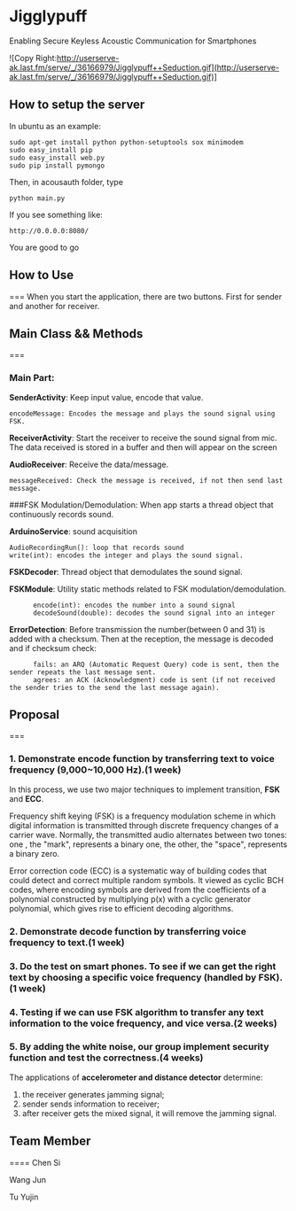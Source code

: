 # Jigglypuff
Enabling Secure Keyless Acoustic Communication for Smartphones

![Copy Right:http://userserve-ak.last.fm/serve/_/36166979/Jigglypuff++Seduction.gif](http://userserve-ak.last.fm/serve/_/36166979/Jigglypuff++Seduction.gif)]


## How to setup the server
In ubuntu as an example:

	sudo apt-get install python python-setuptools sox minimodem
	sudo easy_install pip
	sudo easy_install web.py
	sudo pip install pymongo

Then, in acousauth folder, type
	
	python main.py

If you see something like:

	http://0.0.0.0:8080/
	
You are good to go


## How to Use
===
When you start the application, there are two buttons. First for sender and another for receiver.


## Main Class && Methods
===

### Main Part:

**SenderActivity**: Keep input value, encode that value.

	encodeMessage: Encodes the message and plays the sound signal using FSK. 

**ReceiverActivity**: Start the receiver to receive the sound signal from mic.  The data received is stored in a buffer and then will appear on the screen

**AudioReceiver**: Receive the data/message.

	messageReceived: Check the message is received, if not then send last message.

###FSK Modulation/Demodulation:
When app starts a thread object that continuously records sound.

**ArduinoService**: sound acquisition

	AudioRecordingRun(): loop that records sound
    write(int): encodes the integer and plays the sound signal.

**FSKDecoder**: Thread object that demodulates the sound signal.

**FSKModule**: Utility static methods related to FSK modulation/demodulation.

          encode(int): encodes the number into a sound signal
          decodeSound(double): decodes the sound signal into an integer
**ErrorDetection**: Before transmission the number(between 0 and 31) is added with a checksum. Then at the reception, the message is decoded and if checksum check:

          fails: an ARQ (Automatic Request Query) code is sent, then the sender repeats the last message sent.
          agrees: an ACK (Acknowledgment) code is sent (if not received the sender tries to the send the last message again). 

## Proposal
===

### 1. Demonstrate encode function by transferring text to voice frequency (9,000~10,000 Hz).(1 week)

In this process, we use two major techniques to implement transition, **FSK** and **ECC**. 

Frequency shift keying (FSK) is a frequency modulation scheme in which digital information is transmitted through discrete frequency changes of a carrier wave. Normally, the transmitted audio alternates between two tones: one , the "mark", represents a binary one, the other, the "space", represents a binary zero.
	
Error correction code (ECC) is a systematic way of building codes that could detect and correct multiple random symbols. It viewed as cyclic BCH codes, where encoding symbols are derived from the coefficients of a polynomial constructed by multiplying p(x) with a cyclic generator polynomial, which gives rise to efficient decoding algorithms.

### 2.  Demonstrate decode function by transferring voice frequency to text.(1 week)



### 3.  Do the test on smart phones. To see if we can get the right text by choosing a specific voice frequency (handled by FSK).(1 week)



### 4.  Testing if we can use FSK algorithm to transfer any text information to the voice frequency, and vice versa.(2 weeks)



### 5. By adding the white noise, our group implement security function and test the correctness.(4 weeks)

The applications of **accelerometer and distance detector** determine: 

1. the receiver generates jamming signal;  
2. sender sends information to receiver;
3. after receiver gets the mixed signal, it will remove the jamming signal.

## Team Member
====
Chen Si

Wang Jun

Tu Yujin
